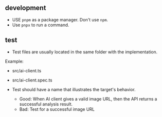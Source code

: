 ## development

- USE `pnpm` as a package manager. Don't use `npm`.
- Use `pnpx` to run a command.

## test

- Test files are usually located in the same folder with the implementation.

Example:
- src/ai-client.ts
- src/ai-client.spec.ts

- Test should have a name that illustrates the target's behavior.
  - Good: When AI client gives a valid image URL, then the API returns a successful analysis result.
  - Bad: Test for a successful image URL


